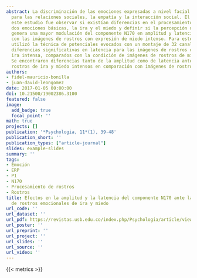 ```yaml
---
abstract: La discriminación de las emociones expresadas a nivel facial es importante
  para las relaciones sociales, la empatía y la interacción social. El objetivo de
  este estudio fue observar si existían diferencias en el procesamiento cortical ante
  dos emociones básicas, la ira y el miedo y definir si la percepción de la ira intensa
  genera una mayor modulación del componente N170 en amplitud y latencia en comparación
  con las imágenes de rostros con expresión de miedo intenso. Para este estudio se
  utilizó la técnica de potenciales evocados con un montaje de 32 canales. Se encontraron
  diferencias significativas en latencia para las imágenes de rostros que expresan
  ira intensa, comparados con la condición de imágenes de rostros de miedo intenso.
  Se encontraron diferencias tanto de la amplitud como de latencia ante imágenes de
  rostros de ira y miedo intensos en comparación con imágenes de rostros neutros.
authors:
- fidel-mauricio-bonilla
- juan-david-leongomez
date: 2017-01-05 00:00:00
doi: 10.21500/19002386.3100
featured: false
image:
  add_badge: true
  focal_point: ''
math: true
projects: []
publication: '*Psychologia, 11*(1), 39-48'
publication_short: ''
publication_types: ["article-journal"]
slides: example-slides
summary: ''
tags:
- Emoción
- ERP
- P1
- N170
- Procesamiento de rostros
- Rostros
title: Efectos en la amplitud y la latencia del componente N170 ante la presentación
  de rostros emocionales de ira y miedo
url_code: ''
url_dataset: ''
url_pdf: https://revistas.usb.edu.co/index.php/Psychologia/article/view/3100/2595
url_poster: ''
url_preprint: ''
url_project: ''
url_slides: ''
url_source: ''
url_video: ''
---
```

{{< metrics >}}
